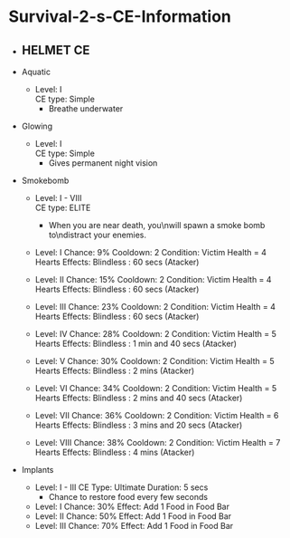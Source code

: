 # Survival-2-s-CE-Information

- HELMET CE
  -

- Aquatic
   - Level: I  
     CE type: Simple
     - Breathe underwater
     
- Glowing
  - Level: I   
    CE type: Simple
    - Gives permanent night vision
- Smokebomb
  - Level: I - VIII  
    CE type: ELITE
    - When you are near death, you\nwill spawn a smoke bomb to\ndistract your enemies.
  
  - Level: I      Chance: 9%     Cooldown: 2     Condition: Victim Health = 4 Hearts   Effects: Blindless : 60 secs (Atacker)
  - Level: II     Chance: 15%    Cooldown: 2     Condition: Victim Health = 4 Hearts   Effects: Blindless : 60 secs (Atacker)
  - Level: III    Chance: 23%    Cooldown: 2     Condition: Victim Health = 4 Hearts   Effects: Blindless : 60 secs (Atacker)
  - Level: IV     Chance: 28%    Cooldown: 2     Condition: Victim Health = 5 Hearts   Effects: Blindless : 1 min and 40 secs (Atacker)
  - Level: V      Chance: 30%    Cooldown: 2     Condition: Victim Health = 5 Hearts   Effects: Blindless : 2 mins (Atacker)
  - Level: VI     Chance: 34%    Cooldown: 2     Condition: Victim Health = 5 Hearts   Effects: Blindless : 2 mins and 40 secs (Atacker)
  - Level: VII    Chance: 36%    Cooldown: 2     Condition: Victim Health = 6 Hearts   Effects: Blindless : 3 mins and 20 secs (Atacker)
  - Level: VIII   Chance: 38%    Cooldown: 2     Condition: Victim Health = 7 Hearts   Effects: Blindless : 4 mins (Atacker)

- Implants 
  - Level: I - III
    CE Type: Ultimate
    Duration: 5 secs
    - Chance to restore food every few seconds
  - Level: I     Chance: 30%     Effect: Add 1 Food in Food Bar
  - Level: II     Chance: 50%     Effect: Add 1 Food in Food Bar
  - Level: III     Chance: 70%     Effect: Add 1 Food in Food Bar


